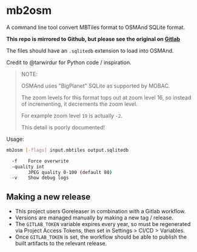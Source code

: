 # mb2osm

A command line tool convert MBTiles format to OSMAnd SQLite format.

**This repo is mirrored to Github, but please see the original on
[Gitlab](https://gitlab.com/spwoodcock/mb2osm)**

The files should have an `.sqlitedb` extension to load into OSMAnd.

Credit to @tarwirdur for Python code / inspiration.

> NOTE:
>
> OSMAnd uses "BigPlanet" SQLite as supported by MOBAC.
>
> The zoom levels for this format tops out at zoom level 16,
> so instead of incrementing, it decrements the zoom level.
>
> For example zoom level `19` is actually `-2`.
>
> This detail is poorly documented!

Usage:

```bash
mb2osm [-flags] input.mbtiles output.sqlitedb

  -f    Force overwrite
  -quality int
        JPEG quality 0-100 (default 80)
  -v    Show debug logs
```

## Making a new release

- This project users Goreleaser in combination with a Gitlab workflow.
- Versions are managed manually by making a new tag / release.
- The `GITLAB_TOKEN` variable expires every year, so must be regenerated
  via Project Access Tokens, then set in Settings > CI/CD > Variables.
- Once `GITLAB_TOKEN` is set, the workflow should be able to publish
  the built artifacts to the relevant release.
